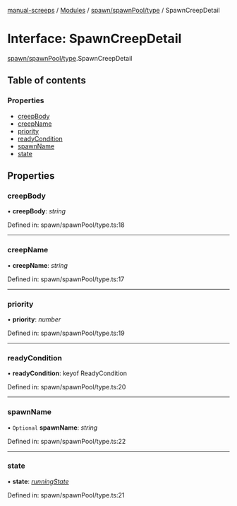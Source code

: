 [manual-screeps](../README.md) / [Modules](../modules.md) / [spawn/spawnPool/type](../modules/spawn_spawnpool_type.md) / SpawnCreepDetail

# Interface: SpawnCreepDetail

[spawn/spawnPool/type](../modules/spawn_spawnpool_type.md).SpawnCreepDetail

## Table of contents

### Properties

- [creepBody](spawn_spawnpool_type.spawncreepdetail.md#creepbody)
- [creepName](spawn_spawnpool_type.spawncreepdetail.md#creepname)
- [priority](spawn_spawnpool_type.spawncreepdetail.md#priority)
- [readyCondition](spawn_spawnpool_type.spawncreepdetail.md#readycondition)
- [spawnName](spawn_spawnpool_type.spawncreepdetail.md#spawnname)
- [state](spawn_spawnpool_type.spawncreepdetail.md#state)

## Properties

### creepBody

• **creepBody**: *string*

Defined in: spawn/spawnPool/type.ts:18

___

### creepName

• **creepName**: *string*

Defined in: spawn/spawnPool/type.ts:17

___

### priority

• **priority**: *number*

Defined in: spawn/spawnPool/type.ts:19

___

### readyCondition

• **readyCondition**: keyof ReadyCondition

Defined in: spawn/spawnPool/type.ts:20

___

### spawnName

• `Optional` **spawnName**: *string*

Defined in: spawn/spawnPool/type.ts:22

___

### state

• **state**: [*runningState*](../modules/spawn_spawnpool_type.md#runningstate)

Defined in: spawn/spawnPool/type.ts:21
